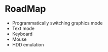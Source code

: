 # RoadMap

  * Programmatically switching graphics mode
  * Text mode
  * Keyboard
  * Mouse
  * HDD emulation
